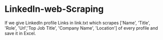 # LinkedIn-web-Scraping

If we give LinkedIn profile Links in link.txt which scrapes ['Name', 'Title', 'Role', 'Url','Top Job Title', 'Company Name', 'Location'] of every profile and save it in Excel.
